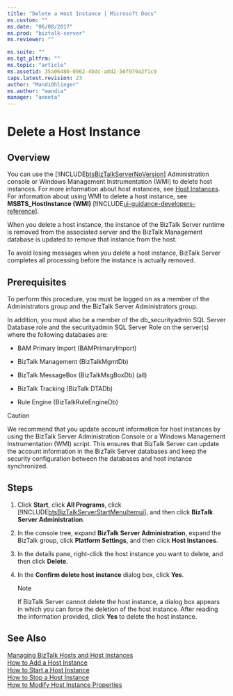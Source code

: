 ```yaml
---
title: "Delete a Host Instance | Microsoft Docs"
ms.custom: ""
ms.date: "06/08/2017"
ms.prod: "biztalk-server"
ms.reviewer: ""

ms.suite: ""
ms.tgt_pltfrm: ""
ms.topic: "article"
ms.assetid: 35a06480-0962-4bdc-add2-56f979a2f1c9
caps.latest.revision: 23
author: "MandiOhlinger"
ms.author: "mandia"
manager: "anneta"
---
```

# Delete a Host Instance

## Overview
You can use the [!INCLUDE[btsBizTalkServerNoVersion](../includes/btsbiztalkservernoversion-md.md)] Administration console or Windows Management Instrumentation (WMI) to delete host instances. For more information about host instances, see [Host Instances](../core/host-instances.md). For information about using WMI to delete a host instance, see **MSBTS_HostInstance (WMI)** [!INCLUDE[ui-guidance-developers-reference](../includes/ui-guidance-developers-reference.md)].
  
 When you delete a host instance, the instance of the BizTalk Server runtime is removed from the associated server and the BizTalk Management database is updated to remove that instance from the host.  
  
 To avoid losing messages when you delete a host instance, BizTalk Server completes all processing before the instance is actually removed.  
  
## Prerequisites  
 To perform this procedure, you must be logged on as a member of the Administrators group and the BizTalk Server Administrators group.  
  
 In addition, you must also be a member of the db_securityadmin SQL Server Database role and the securityadmin SQL Server Role on the server(s) where the following databases are:  
  
-   BAM Primary Import (BAMPrimaryImport)  
  
-   BizTalk Management (BizTalkMgmtDb)  
  
-   BizTalk MessageBox (BizTalkMsgBoxDb) (all)  
  
-   BizTalk Tracking (BizTalk DTADb)  
  
-   Rule Engine (BizTalkRuleEngineDb)  
  
> [!CAUTION]
>  We recommend that you update account information for host instances by using the BizTalk Server Administration Console or a Windows Management Instrumentation (WMI) script. This ensures that BizTalk Server can update the account information in the BizTalk Server databases and keep the security configuration between the databases and host instance synchronized.  
  
## Steps
  
1. Click **Start**, click **All Programs**, click [!INCLUDE[btsBizTalkServerStartMenuItemui](../includes/btsbiztalkserverstartmenuitemui-md.md)], and then click **BizTalk Server Administration**.  
  
2. In the console tree, expand **BizTalk Server Administration**, expand the BizTalk group, click **Platform Settings**, and then click **Host Instances**.  
  
3. In the details pane, right-click the host instance you want to delete, and then click **Delete**.  
  
4. In the **Confirm delete host instance** dialog box, click **Yes**.  
  
   > [!NOTE]
   >  If BizTalk Server cannot delete the host instance, a dialog box appears in which you can force the deletion of the host instance. After reading the information provided, click **Yes** to delete the host instance.  
  
## See Also  
 [Managing BizTalk Hosts and Host Instances](../core/managing-biztalk-hosts-and-host-instances.md)   
 [How to Add a Host Instance](../core/how-to-add-a-host-instance.md)   
 [How to Start a Host Instance](../core/how-to-start-a-host-instance.md)   
 [How to Stop a Host Instance](../core/how-to-stop-a-host-instance.md)   
 [How to Modify Host Instance Properties](../core/how-to-modify-host-instance-properties.md)